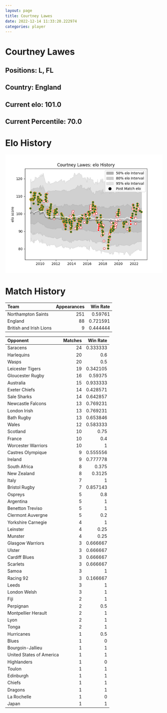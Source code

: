 ```yaml
---  
layout: page  
title: Courtney Lawes  
date: 2022-12-14 11:33:20.222974  
categories: player  
---
```

# Courtney Lawes

## Positions: L, FL

## Country: England

## Current elo: 101.0

## Current Percentile: 70.0

# Elo History


![elo history](history_CourtneyLawes.png)
# Match History


| Team                    |   Appearances |   Win Rate |
|:------------------------|--------------:|-----------:|
| Northampton Saints      |           251 |   0.59761  |
| England                 |            88 |   0.721591 |
| British and Irish Lions |             9 |   0.444444 |

| Opponent                 |   Matches |   Win Rate |
|:-------------------------|----------:|-----------:|
| Saracens                 |        24 |   0.333333 |
| Harlequins               |        20 |   0.6      |
| Wasps                    |        20 |   0.5      |
| Leicester Tigers         |        19 |   0.342105 |
| Gloucester Rugby         |        16 |   0.59375  |
| Australia                |        15 |   0.933333 |
| Exeter Chiefs            |        14 |   0.428571 |
| Sale Sharks              |        14 |   0.642857 |
| Newcastle Falcons        |        13 |   0.769231 |
| London Irish             |        13 |   0.769231 |
| Bath Rugby               |        13 |   0.653846 |
| Wales                    |        12 |   0.583333 |
| Scotland                 |        10 |   0.75     |
| France                   |        10 |   0.4      |
| Worcester Warriors       |        10 |   1        |
| Castres Olympique        |         9 |   0.555556 |
| Ireland                  |         9 |   0.777778 |
| South Africa             |         8 |   0.375    |
| New Zealand              |         8 |   0.3125   |
| Italy                    |         7 |   1        |
| Bristol Rugby            |         7 |   0.857143 |
| Ospreys                  |         5 |   0.8      |
| Argentina                |         5 |   1        |
| Benetton Treviso         |         5 |   1        |
| Clermont Auvergne        |         5 |   0.2      |
| Yorkshire Carnegie       |         4 |   1        |
| Leinster                 |         4 |   0.25     |
| Munster                  |         4 |   0.25     |
| Glasgow Warriors         |         3 |   0.666667 |
| Ulster                   |         3 |   0.666667 |
| Cardiff Blues            |         3 |   0.666667 |
| Scarlets                 |         3 |   0.666667 |
| Samoa                    |         3 |   1        |
| Racing 92                |         3 |   0.166667 |
| Leeds                    |         3 |   1        |
| London Welsh             |         3 |   1        |
| Fiji                     |         2 |   1        |
| Perpignan                |         2 |   0.5      |
| Montpellier Herault      |         2 |   1        |
| Lyon                     |         2 |   1        |
| Tonga                    |         2 |   1        |
| Hurricanes               |         1 |   0.5      |
| Blues                    |         1 |   0        |
| Bourgoin-Jallieu         |         1 |   1        |
| United States of America |         1 |   1        |
| Highlanders              |         1 |   0        |
| Toulon                   |         1 |   1        |
| Edinburgh                |         1 |   1        |
| Chiefs                   |         1 |   1        |
| Dragons                  |         1 |   1        |
| La Rochelle              |         1 |   0        |
| Japan                    |         1 |   1        |